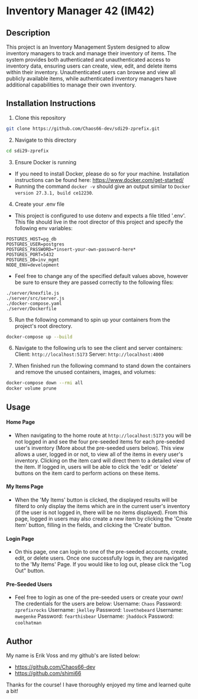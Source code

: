 # Inventory Manager 42 (IM42)

## Description

This project is an Inventory Management System designed to allow inventory managers to track and manage their inventory of items. The system provides both authenticated and unauthenticated access to inventory data, ensuring users can create, view, edit, and delete items within their inventory. Unauthenticated users can browse and view all publicly available items, while authenticated inventory managers have additional capabilities to manage their own inventory.

## Installation Instructions

1. Clone this repository
```bash
git clone https://github.com/Chaos66-dev/sdi29-zprefix.git
```

2. Navigate to this directory
```bash
cd sdi29-zprefix
```

3. Ensure Docker is running
- If you need to install Docker, please do so for your machine. Installation instructions can be found here: https://www.docker.com/get-started/
- Running the command `docker -v` should give an output similar to `Docker version 27.3.1, build ce12230`.

4. Create your .env file
- This project is configured to use dotenv and expects a file titled '.env'. This file should live in the root director of this project and specify the following env variables:
```
POSTGRES_HOST=pg_db
POSTGRES_USER=postgres
POSTGRES_PASSWORD=*insert-your-own-password-here*
POSTGRES_PORT=5432
POSTGRES_DB=inv_mgmt
NODE_ENV=development
```
- Feel free to change any of the specified default values above, however be sure to ensure they are passed correctly to the following files:
```
./server/knexfile.js
./server/src/server.js
./docker-compose.yaml
./server/Dockerfile
```

5. Run the following command to spin up your containers from the project's root directory.
```bash
docker-compose up --build
```

6. Navigate to the following urls to see the client and server containers:
Client: `http://localhost:5173`
Server: `http://localhost:4000`

7. When finished run the following command to stand down the containers and remove the unused containers, images, and volumes:
```bash
docker-compose down --rmi all
docker volume prune
```

##  Usage

#### Home Page
  - When navigating to the home route at `http://localhost:5173` you will be not logged in and see the four pre-seeded items for each pre-seeded user's inventory (More about the pre-seeded users below). This view allows a user, logged in or not, to view all of the items in every user's inventory. Clicking on the item card will direct them to a detailed view of the item. If logged in, users will be able to click the 'edit' or 'delete' buttons on the item card to perform actions on these items.

#### My Items Page
  - When the 'My Items' button is clicked, the displayed results will be filterd to only display the items which are in the current user's inventory (if the user is not logged in, there will be no items displayed). From this page, logged in users may also create a new item by clicking the 'Create Item' button, filling in the fields, and clicking the 'Create' button.

#### Login Page
  - On this page, one can login to one of the pre-seeded accounts, create, edit, or delete users. Once one successfully logs in, they are navigated to the 'My Items' Page. If you would like to log out, please click the "Log Out" button.

#### Pre-Seeded Users
  - Feel free to login as one of the pre-seeded users or create your own! The credentials for the users are below:
  Username: `Chaos` Password: `zprefixrocks`
  Username: `jkelley` Password: `lovethebeard`
  Username: `mwegenke` Password: `fearthisbear`
  Username: `jhaddock` Password: `coolhatman`



## Author
My name is Erik Voss and my github's are listed below:
  - https://github.com/Chaos66-dev
  - https://github.com/shimi66

Thanks for the course! I have thoroughly enjoyed my time and learned quite a bit!
